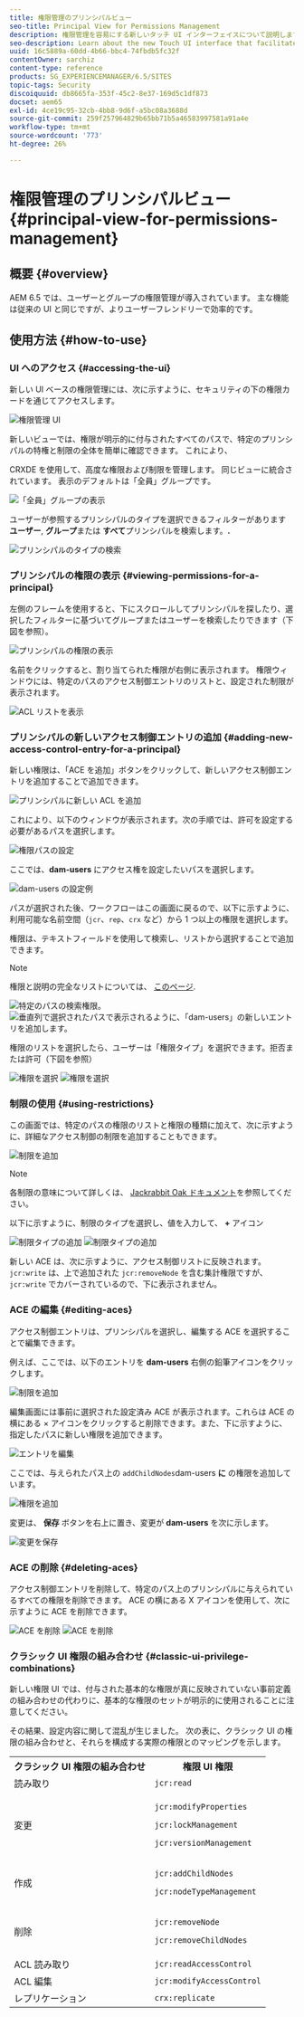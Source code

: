 ```yaml
---
title: 権限管理のプリンシパルビュー
seo-title: Principal View for Permissions Management
description: 権限管理を容易にする新しいタッチ UI インターフェイスについて説明します。
seo-description: Learn about the new Touch UI interface that facilitates permissions management.
uuid: 16c5889a-60dd-4b66-bbc4-74fbdb5fc32f
contentOwner: sarchiz
content-type: reference
products: SG_EXPERIENCEMANAGER/6.5/SITES
topic-tags: Security
discoiquuid: db8665fa-353f-45c2-8e37-169d5c1df873
docset: aem65
exl-id: 4ce19c95-32cb-4bb8-9d6f-a5bc08a3688d
source-git-commit: 259f257964829b65bb71b5a46583997581a91a4e
workflow-type: tm+mt
source-wordcount: '773'
ht-degree: 26%

---
```



# 権限管理のプリンシパルビュー{#principal-view-for-permissions-management}

## 概要 {#overview}

AEM 6.5 では、ユーザーとグループの権限管理が導入されています。 主な機能は従来の UI と同じですが、よりユーザーフレンドリーで効率的です。

## 使用方法 {#how-to-use}

### UI へのアクセス {#accessing-the-ui}

新しい UI ベースの権限管理には、次に示すように、セキュリティの下の権限カードを通じてアクセスします。

![権限管理 UI](assets/screen_shot_2019-03-17at63333pm.png)

新しいビューでは、権限が明示的に付与されたすべてのパスで、特定のプリンシパルの特権と制限の全体を簡単に確認できます。 これにより、

CRXDE を使用して、高度な権限および制限を管理します。 同じビューに統合されています。 表示のデフォルトは「全員」グループです。

![「全員」グループの表示](assets/unu-1.png)

ユーザーが参照するプリンシパルのタイプを選択できるフィルターがあります **ユーザー**, **グループ**&#x200B;または **すべて**&#x200B;プリンシパルを検索します。**.**

![プリンシパルのタイプの検索](assets/image2019-3-20_23-52-51.png)

### プリンシパルの権限の表示 {#viewing-permissions-for-a-principal}

左側のフレームを使用すると、下にスクロールしてプリンシパルを探したり、選択したフィルターに基づいてグループまたはユーザーを検索したりできます（下図を参照）。

![プリンシパルの権限の表示](assets/doi-1.png)

名前をクリックすると、割り当てられた権限が右側に表示されます。 権限ウィンドウには、特定のパスのアクセス制御エントリのリストと、設定された制限が表示されます。

![ACL リストを表示](assets/trei-1.png)

### プリンシパルの新しいアクセス制御エントリの追加 {#adding-new-access-control-entry-for-a-principal}

新しい権限は、「ACE を追加」ボタンをクリックして、新しいアクセス制御エントリを追加することで追加できます。

![プリンシパルに新しい ACL を追加](assets/patru.png)

これにより、以下のウィンドウが表示されます。次の手順では、許可を設定する必要があるパスを選択します。

![権限パスの設定](assets/cinci-1.png)

ここでは、**dam-users** にアクセス権を設定したいパスを選択します。

![dam-users の設定例](assets/sase-1.png)

パスが選択された後、ワークフローはこの画面に戻るので、以下に示すように、利用可能な名前空間（`jcr`、`rep`、`crx` など）から 1 つ以上の権限を選択します。

権限は、テキストフィールドを使用して検索し、リストから選択することで追加できます。

>[!NOTE]
>
>権限と説明の完全なリストについては、 [このページ](/help/sites-administering/user-group-ac-admin.md#access-right-management).

![特定のパスの検索権限。](assets/image2019-3-21_0-5-47.png) ![垂直列で選択されたパスで表示されるように、「dam-users」の新しいエントリを追加します。](assets/image2019-3-21_0-6-53.png)

権限のリストを選択したら、ユーザーは「権限タイプ」を選択できます。拒否または許可（下図を参照）

![権限を選択](assets/screen_shot_2019-03-17at63938pm.png) ![権限を選択](assets/screen_shot_2019-03-17at63947pm.png)

### 制限の使用 {#using-restrictions}

この画面では、特定のパスの権限のリストと権限の種類に加えて、次に示すように、詳細なアクセス制御の制限を追加することもできます。

![制限を追加](assets/image2019-3-21_1-4-14.png)

>[!NOTE]
>
>各制限の意味について詳しくは、 [Jackrabbit Oak ドキュメント](https://jackrabbit.apache.org/oak/docs/security/authorization/restriction.html)を参照してください。

以下に示すように、制限のタイプを選択し、値を入力して、 **+** アイコン

![制限タイプの追加](assets/sapte-1.png) ![制限タイプの追加](assets/opt-1.png)

新しい ACE は、次に示すように、アクセス制御リストに反映されます。 `jcr:write` は、上で追加された `jcr:removeNode` を含む集計権限ですが、`jcr:write` でカバーされているので、下に表示されません。

### ACE の編集 {#editing-aces}

アクセス制御エントリは、プリンシパルを選択し、編集する ACE を選択することで編集できます。

例えば、ここでは、以下のエントリを **dam-users** 右側の鉛筆アイコンをクリックします。

![制限を追加](assets/image2019-3-21_0-35-39.png)

編集画面には事前に選択された設定済み ACE が表示されます。これらは ACE の横にある × アイコンをクリックすると削除できます。また、下に示すように、指定したパスに新しい権限を追加できます。

![エントリを編集](assets/noua-1.png)

ここでは、与えられたパス上の `addChildNodes`dam-users **に** の権限を追加しています。

![権限を追加](assets/image2019-3-21_0-45-35.png)

変更は、 **保存** ボタンを右上に置き、変更が **dam-users** を次に示します。

![変更を保存](assets/zece-1.png)

### ACE の削除 {#deleting-aces}

アクセス制御エントリを削除して、特定のパス上のプリンシパルに与えられているすべての権限を削除できます。 ACE の横にある X アイコンを使用して、次に示すように ACE を削除できます。

![ACE を削除](assets/image2019-3-21_0-53-19.png) ![ACE を削除](assets/unspe.png)

### クラシック UI 権限の組み合わせ {#classic-ui-privilege-combinations}

新しい権限 UI では、付与された基本的な権限が真に反映されていない事前定義の組み合わせの代わりに、基本的な権限のセットが明示的に使用されることに注意してください。

その結果、設定内容に関して混乱が生じました。 次の表に、クラシック UI の権限の組み合わせと、それらを構成する実際の権限とのマッピングを示します。

<table>
 <tbody>
  <tr>
   <th>クラシック UI 権限の組み合わせ</th>
   <th>権限 UI 権限</th>
  </tr>
  <tr>
   <td>読み取り</td>
   <td><code>jcr:read</code></td>
  </tr>
  <tr>
   <td>変更</td>
   <td><p><code>jcr:modifyProperties</code></p> <p><code>jcr:lockManagement</code></p> <p><code>jcr:versionManagement</code></p> </td>
  </tr>
  <tr>
   <td>作成</td>
   <td><p><code>jcr:addChildNodes</code></p> <p><code>jcr:nodeTypeManagement</code></p> </td>
  </tr>
  <tr>
   <td>削除</td>
   <td><p><code>jcr:removeNode</code></p> <p><code>jcr:removeChildNodes</code></p> </td>
  </tr>
  <tr>
   <td>ACL 読み取り</td>
   <td><code>jcr:readAccessControl</code></td>
  </tr>
  <tr>
   <td>ACL 編集</td>
   <td><code>jcr:modifyAccessControl</code></td>
  </tr>
  <tr>
   <td>レプリケーション</td>
   <td><code>crx:replicate</code></td>
  </tr>
 </tbody>
</table>
